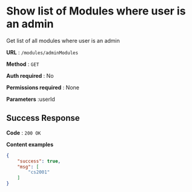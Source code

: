 # Show list of Modules where user is an admin

Get list of all modules where user is an admin

**URL** : `/modules/adminModules`

**Method** : `GET`

**Auth required** : No

**Permissions required** : None

**Parameters** :userId

## Success Response

**Code** : `200 OK`

**Content examples**


```json
{
    "success": true,
    "msg": [
        "cs2001"
    ]
}
```
